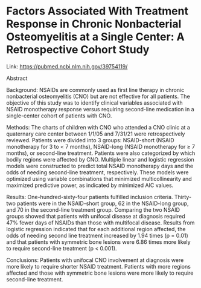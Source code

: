 # Factors Associated With Treatment Response in Chronic Nonbacterial Osteomyelitis at a Single Center: A Retrospective Cohort Study

Link: https://pubmed.ncbi.nlm.nih.gov/39754119/

Abstract 

Background: NSAIDs are commonly used as first line therapy in chronic nonbacterial osteomyelitis (CNO) but are not effective for all patients. The objective of this study was to identify clinical variables associated with NSAID monotherapy response versus requiring second-line medication in a single-center cohort of patients with CNO.

Methods: The charts of children with CNO who attended a CNO clinic at a quaternary care center between 1/1/05 and 7/31/21 were retrospectively reviewed. Patients were divided into 3 groups: NSAID-short (NSAID monotherapy for 3 to < 7 months), NSAID-long (NSAID monotherapy for ≥ 7 months), or second-line treatment. Patients were also categorized by which bodily regions were affected by CNO. Multiple linear and logistic regression models were constructed to predict total NSAID monotherapy days and the odds of needing second-line treatment, respectively. These models were optimized using variable combinations that minimized multicollinearity and maximized predictive power, as indicated by minimized AIC values.

Results: One-hundred-sixty-four patients fulfilled inclusion criteria. Thirty-two patients were in the NSAID-short group, 62 in the NSAID-long group, and 70 in the second-line treatment group. Comparing the two NSAID groups showed that patients with unifocal disease at diagnosis required 47% fewer days of NSAIDs than those with multifocal disease. Results from logistic regression indicated that for each additional region affected, the odds of needing second line treatment increased by 1.94 times (p = 0.01) and that patients with symmetric bone lesions were 6.86 times more likely to require second-line treatment (p < 0.001).

Conclusions: Patients with unifocal CNO involvement at diagnosis were more likely to require shorter NSAID treatment. Patients with more regions affected and those with symmetric bone lesions were more likely to require second-line treatment.
